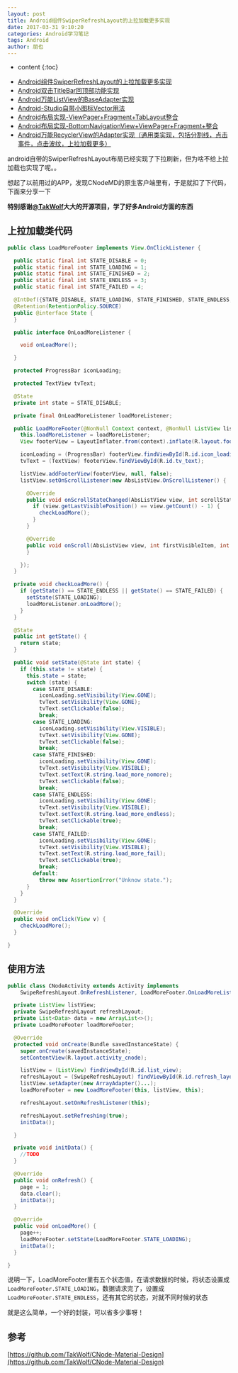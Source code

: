 ```yaml
---
layout: post
title: Android组件SwiperRefreshLayout的上拉加载更多实现
date: 2017-03-31 9:10:20
categories: Android学习笔记
tags: Android
author: 朋也
---
```


* content
{:toc}

- [Android组件SwiperRefreshLayout的上拉加载更多实现](https://blog.yiiu.co/2017/03/31/android-swiperrefreshlayout-loadmore/)
- [Android双击TitleBar回顶部功能实现](https://blog.yiiu.co/2017/03/31/android-doubleclick-backtotop/)
- [Android万能ListView的BaseAdapter实现](https://blog.yiiu.co/2017/03/31/android-listview-adapter/)
- [Android-Studio自带小图标Vector用法](https://blog.yiiu.co/2017/04/05/android-vector/)
- [Android布局实现-ViewPager+Fragment+TabLayout整合](https://blog.yiiu.co/2017/04/05/android-viewpager-fragment-tablayout/)
- [Android布局实现-BottomNavigationView+ViewPager+Fragment+整合](https://blog.yiiu.co/2017/04/05/android-bottomnavigationview-viewpager-fragment/)
- [Android万能RecyclerView的Adapter实现（通用类实现，包括分割线，点击事件，点击波纹，上拉加载更多）](https://blog.yiiu.co/2017/04/10/android-recyclerview-adapter/)

android自带的SwiperRefreshLayout布局已经实现了下拉刷新，但为啥不给上拉加载也实现了呢。。

想起了以前用过的APP，发现CNodeMD的原生客户端里有，于是就扣了下代码，下面来分享一下

**特别感谢[@TakWolf](https://github.com/TakWolf)大大的开源项目，学了好多Android方面的东西**




## 上拉加载类代码

```java
public class LoadMoreFooter implements View.OnClickListener {

  public static final int STATE_DISABLE = 0;
  public static final int STATE_LOADING = 1;
  public static final int STATE_FINISHED = 2;
  public static final int STATE_ENDLESS = 3;
  public static final int STATE_FAILED = 4;

  @IntDef({STATE_DISABLE, STATE_LOADING, STATE_FINISHED, STATE_ENDLESS, STATE_FAILED})
  @Retention(RetentionPolicy.SOURCE)
  public @interface State {
  }

  public interface OnLoadMoreListener {

    void onLoadMore();

  }

  protected ProgressBar iconLoading;

  protected TextView tvText;

  @State
  private int state = STATE_DISABLE;

  private final OnLoadMoreListener loadMoreListener;

  public LoadMoreFooter(@NonNull Context context, @NonNull ListView listView, @NonNull OnLoadMoreListener loadMoreListener) {
    this.loadMoreListener = loadMoreListener;
    View footerView = LayoutInflater.from(context).inflate(R.layout.footer_load_more, listView, false);

    iconLoading = (ProgressBar) footerView.findViewById(R.id.icon_loading);
    tvText = (TextView) footerView.findViewById(R.id.tv_text);

    listView.addFooterView(footerView, null, false);
    listView.setOnScrollListener(new AbsListView.OnScrollListener() {

      @Override
      public void onScrollStateChanged(AbsListView view, int scrollState) {
        if (view.getLastVisiblePosition() == view.getCount() - 1) {
          checkLoadMore();
        }
      }

      @Override
      public void onScroll(AbsListView view, int firstVisibleItem, int visibleItemCount, int totalItemCount) {
      }

    });
  }

  private void checkLoadMore() {
    if (getState() == STATE_ENDLESS || getState() == STATE_FAILED) {
      setState(STATE_LOADING);
      loadMoreListener.onLoadMore();
    }
  }

  @State
  public int getState() {
    return state;
  }

  public void setState(@State int state) {
    if (this.state != state) {
      this.state = state;
      switch (state) {
        case STATE_DISABLE:
          iconLoading.setVisibility(View.GONE);
          tvText.setVisibility(View.GONE);
          tvText.setClickable(false);
          break;
        case STATE_LOADING:
          iconLoading.setVisibility(View.VISIBLE);
          tvText.setVisibility(View.GONE);
          tvText.setClickable(false);
          break;
        case STATE_FINISHED:
          iconLoading.setVisibility(View.GONE);
          tvText.setVisibility(View.VISIBLE);
          tvText.setText(R.string.load_more_nomore);
          tvText.setClickable(false);
          break;
        case STATE_ENDLESS:
          iconLoading.setVisibility(View.GONE);
          tvText.setVisibility(View.VISIBLE);
          tvText.setText(R.string.load_more_endless);
          tvText.setClickable(true);
          break;
        case STATE_FAILED:
          iconLoading.setVisibility(View.GONE);
          tvText.setVisibility(View.VISIBLE);
          tvText.setText(R.string.load_more_fail);
          tvText.setClickable(true);
          break;
        default:
          throw new AssertionError("Unknow state.");
      }
    }
  }

  @Override
  public void onClick(View v) {
    checkLoadMore();
  }

}
```

## 使用方法

```java
public class CNodeActivity extends Activity implements
    SwipeRefreshLayout.OnRefreshListener, LoadMoreFooter.OnLoadMoreListener {

  private ListView listView;
  private SwipeRefreshLayout refreshLayout;
  private List<Data> data = new ArrayList<>();
  private LoadMoreFooter loadMoreFooter;

  @Override
  protected void onCreate(Bundle savedInstanceState) {
    super.onCreate(savedInstanceState);
    setContentView(R.layout.activity_cnode);

    listView = (ListView) findViewById(R.id.list_view);
    refreshLayout = (SwipeRefreshLayout) findViewById(R.id.refresh_layout);
    listView.setAdapter(new ArrayAdapter()...);
    loadMoreFooter = new LoadMoreFooter(this, listView, this);

    refreshLayout.setOnRefreshListener(this);

    refreshLayout.setRefreshing(true);
    initData();

  }

  private void initData() {
    //TODO
  }

  @Override
  public void onRefresh() {
    page = 1;
    data.clear();
    initData();
  }

  @Override
  public void onLoadMore() {
    page++;
    loadMoreFooter.setState(LoadMoreFooter.STATE_LOADING);
    initData();
  }

}
```

说明一下，LoadMoreFooter里有五个状态值，在请求数据的时候，将状态设置成`LoadMoreFooter.STATE_LOADING`，数据请求完了，设置成`LoadMoreFooter.STATE_ENDLESS`，还有其它的状态，对就不同时候的状态

就是这么简单，一个好的封装，可以省多少事呀！

## 参考

[https://github.com/TakWolf/CNode-Material-Design](https://github.com/TakWolf/CNode-Material-Design)
